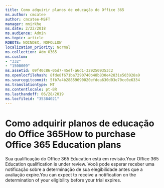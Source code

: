 ```yaml
---
title: Como adquirir planos de educação do Office 365
ms.author: cmcatee
author: cmcatee-MSFT
manager: mnirkhe
ms.date: 2/22/2018
ms.audience: Admin
ms.topic: article
ROBOTS: NOINDEX, NOFOLLOW
localization_priority: Normal
ms.collection: Adm_O365
ms.custom:
- "332"
- "1500009"
ms.assetid: 09f40c86-05d7-45ef-a6d1-3292509353c2
ms.openlocfilehash: 8fde8f671ba7290740b48b830e42831e503928a9
ms.sourcegitcommit: 5fb7a4b28859690020efdea630d03e70cc0e6334
ms.translationtype: MT
ms.contentlocale: pt-BR
ms.lasthandoff: 06/28/2019
ms.locfileid: "35384021"
---
```

# <a name="how-to-purchase-office-365-education-plans"></a><span data-ttu-id="ddc89-102">Como adquirir planos de educação do Office 365</span><span class="sxs-lookup"><span data-stu-id="ddc89-102">How to purchase Office 365 Education plans</span></span>

<span data-ttu-id="ddc89-103">Sua qualificação do Office 365 Education está em revisão.</span><span class="sxs-lookup"><span data-stu-id="ddc89-103">Your Office 365 Education qualification is under review.</span></span> <span data-ttu-id="ddc89-104">Você pode esperar receber uma notificação sobre a determinação de sua elegibilidade antes que a avaliação expire.</span><span class="sxs-lookup"><span data-stu-id="ddc89-104">You can expect to receive a notification on the determination of your eligibility before your trial expires.</span></span>
  